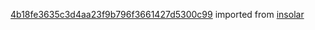 [4b18fe3635c3d4aa23f9b796f3661427d5300c99](https://github.com/insolar/insolar/commit/4b18fe3635c3d4aa23f9b796f3661427d5300c99) imported from [insolar](https://github.com/insolar/insolar)
